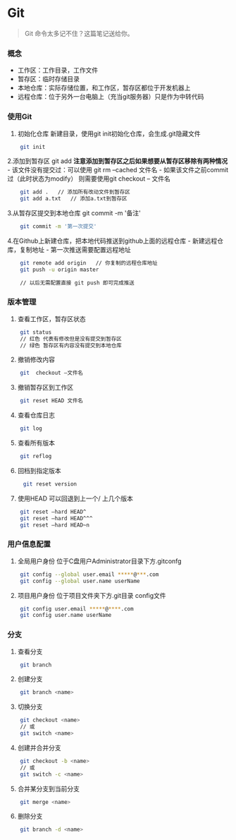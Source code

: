 # Git

> Git 命令太多记不住？这篇笔记送给你。

### 概念
- 工作区：工作目录，工作文件
- 暂存区：临时存储目录
- 本地仓库：实际存储位置，和工作区，暂存区都位于开发机器上
- 远程仓库：位于另外一台电脑上（充当git服务器）只是作为中转代码


### 使用Git
1. 初始化仓库
新建目录，使用git init初始化仓库，会生成.git隐藏文件
```bash
	git init
```
2.添加到暂存区
	git add
**注意添加到暂存区之后如果想要从暂存区移除有两种情况**
	- 该文件没有提交过：可以使用 git rm –cached 文件名
	- 如果该文件之前commit过（此时状态为modify） 则需要使用git checkout – 文件名

```bash
	git add .  	// 添加所有改动文件到暂存区
	git add a.txt  	// 添加a.txt到暂存区
```
3.从暂存区提交到本地仓库
	git commit -m '备注'
```bash
	git commit -m '第一次提交'
```
4.在Github上新建仓库，把本地代码推送到github上面的远程仓库
	- 新建远程仓库，复制地址
	- 第一次推送需要配置远程地址
```bash
	git remote add origin 	// 你复制的远程仓库地址	
	git push -u origin master
	
	// 以后无需配置直接 git push 即可完成推送
```

### 版本管理
1. 查看工作区，暂存区状态
```bash
	git status
	// 红色 代表有修改但是没有提交到暂存区
    // 绿色 暂存区有内容没有提交到本地仓库
```
2. 撤销修改内容
```bash
	git  checkout –文件名
```
3. 撤销暂存区到工作区
```bash
	git reset HEAD 文件名
```
4. 查看仓库日志
```bash
	git log
```
5. 查看所有版本
```bash
 	git reflog
```
6. 回档到指定版本
```bash
 	 git reset version
```
7. 使用HEAD 可以回退到上一个/ 上几个版本
```bash
	git reset –hard HEAD^
	git reset –hard HEAD^^^
	git reset –hard HEAD~n
```
### 用户信息配置
1. 全局用户身份
位于C盘用户Administrator目录下方.gitconfg
```bash
	git config --global user.email *****@***.com
	git config --global user.name userName
```
2. 项目用户身份
位于项目文件夹下方.git目录 config文件
```bash
	git config user.email *****@****.com
	git config user.name userName
```
### 分支
1. 查看分支
```bash
	git branch
```
2. 创建分支
```bash
	git branch <name>
```
3. 切换分支
```bash
	git checkout <name>
	// 或
	git switch <name>
```
4. 创建并合并分支
```bash
	git checkout -b <name>
	// 或
	git switch -c <name>
```
5. 合并某分支到当前分支
```bash
	git merge <name>
```
6. 删除分支
```bash
	git branch -d <name>
```
